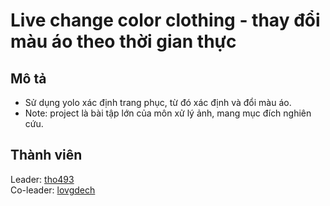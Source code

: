 # Live change color clothing - thay đổi màu áo theo thời gian thực
## Mô tả
- Sử dụng yolo xác định trang phục, từ đó xác định và đổi màu áo.
- Note: project là bài tập lớn của môn xử lý ảnh, mang mục đích nghiên cứu.
## Thành viên
Leader: [tho493](https://github.com/tho493)
<br>
Co-leader: [lovgdech](https://github.com/lovgdech)
